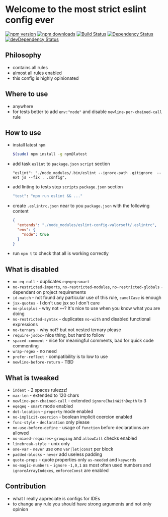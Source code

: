 # Welcome to the most strict eslint config ever
[![npm version](https://badge.fury.io/js/eslint-config-valorsoft.svg)](http://badge.fury.io/js/eslint-config-valorsoft) [![npm downloads](https://img.shields.io/npm/dm/eslint-config-valorsoft.svg)](https://npmjs.org/eslint-config-valorsoft)
[![Build Status](https://travis-ci.org/valor-software/eslint-config-valorsoft.svg?branch=master)](https://travis-ci.org/valor-software/eslint-config-valorsoft)
[![Dependency Status](https://david-dm.org/valor-software/eslint-config-valorsoft.svg)](https://david-dm.org/valor-software/eslint-config-valorsoft)
[![devDependency Status](https://david-dm.org/valor-software/eslint-config-valorsoft/dev-status.svg)](https://david-dm.org/valor-software/eslint-config-valorsoft#info=devDependencies)

## Philosophy
- contains all rules
- almost all rules enabled
- this config is highly opinionated

## Where to use
- anywhere
- for tests better to add `env:"node"` and disable `newline-per-chained-call` rule

## How to use
- install latest `npm`
  ``` bash
  $(sudo) npm install -g npm@latest
  ```
- add task `eslint` to `package.json` `script` section
  ```
  "eslint": "./node_modules/.bin/eslint --ignore-path .gitignore  --ext js --fix . .config",
  ```
- add linting to tests step `scripts` `package.json` section
  ```bash
  "test": "npm run eslint && ..."
  ```
- create `.eslintrc.json` near to you `package.json` with the following content
  ```json
  {
    "extends": "./node_modules/eslint-config-valorsoft/.eslintrc",
    "env": {
      "node": true
    }
  }
  ```
- run `npm t` to check that all is working correctly

## What is disabled
- `no-eq-null` - duplicates `eqeqeq:smart`
- `no-restricted-imports`, `no-restricted-modules`, `no-restricted-globals` - dependant on project requirements
- `id-match` - not found any particular use of this rule, `camelCase` is enough
- `jsx-quotes` - I don't use jsx so I don't care
- `no-plusplus` - why not `++`? It's nice to use when you know what you are doing
- `no-restricted-syntax` - duplicates `no-with` and disabled functional expressions
- `no-ternary` - why not? but not nested ternary please
- `require-jsdoc`- nice thing, but hard to follow
- `spaced-comment` - nice for meaningful comments, bad for quick code commenting
- `wrap-regex` - no need
- `prefer-reflect` - compatibility is to low to use
- `newline-before-return` - TBD

## What is tweaked
- `indent` - 2 spaces rulezzz!
- `max-len` - extended to 120 chars
- `newline-per-chained-call` - extended `ignoreChainWithDepth` to 3
- `eqeqeq` - `smart` mode enabled
- `dot-location` - `property` mode enabled
- `no-implicit-coercion` - boolean implicit coercion enabled
- `func-style` - `declaration` only please
- `no-use-before-define` - usage of `function` before declarations are allowed
- `no-mixed-requires`- `grouping` and `allowCall` checks enabled
- `linebreak-style` - unix only
- `one-var` - `never` use one `var|let|const` per block
- `padded-blocks` - `never` add useless padding
- `quote-props` - quote properties only `as-needed` and `keywords`
- `no-magic-numbers` - `ignore` `-1,0,1` as most often used numbers and `ignoreArrayIndexes`, `enforceConst` are enabled

## Contribution
- what I really appreciate is configs for IDEs
- to change any rule you should have strong arguments and not only opinion
